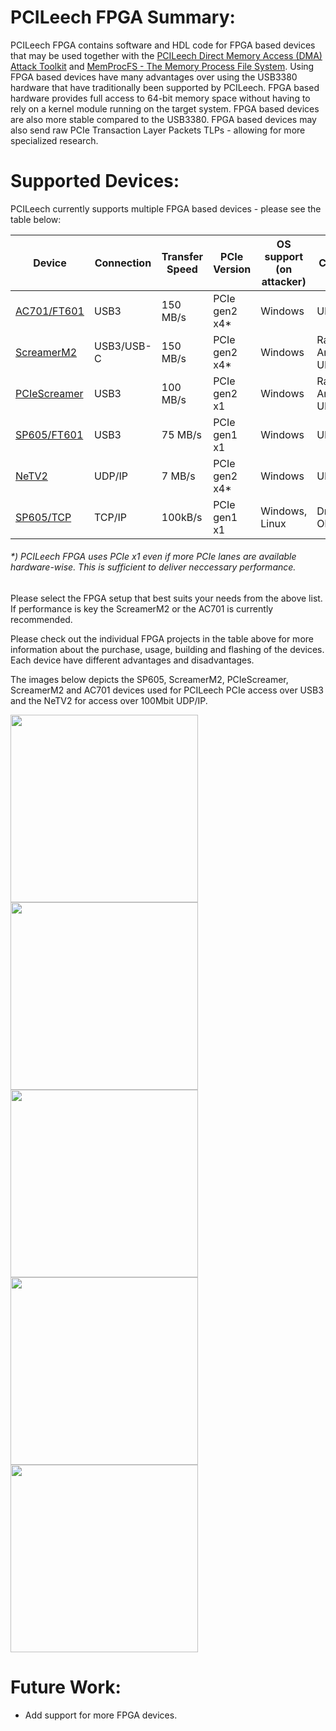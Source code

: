 PCILeech FPGA Summary:
=================
PCILeech FPGA contains software and HDL code for FPGA based devices that may be used together with the [PCILeech Direct Memory Access (DMA) Attack Toolkit](https://github.com/ufrisk/pcileech/) and [MemProcFS - The Memory Process File System](https://github.com/ufrisk/MemProcFS/).
Using FPGA based devices have many advantages over using the USB3380 hardware that have traditionally been supported by PCILeech. 
FPGA based hardware provides full access to 64-bit memory space without having to rely on a kernel module running on the target system. 
FPGA based devices are also more stable compared to the USB3380. FPGA based devices may also send raw PCIe Transaction Layer Packets TLPs - allowing for more specialized research.

Supported Devices:
=================
PCILeech currently supports multiple FPGA based devices - please see the table below:

| Device                       | Connection | Transfer Speed | PCIe Version  | OS support<br>(on attacker) | Creator         |
| ---------------------------- | ---------- | -------------- | ------------- | ------------------------ | --------------- |
| [AC701/FT601](ac701_ft601)   | USB3       | 150 MB/s       | PCIe gen2 x4* | Windows                  | Ulf Frisk       |
| [ScreamerM2](ScreamerM2)     | USB3/USB-C | 150 MB/s       | PCIe gen2 x4* | Windows                  | Ramtin Amin<br>Ulf Frisk |
| [PCIeScreamer](pciescreamer) | USB3       | 100 MB/s       | PCIe gen2 x1  | Windows                  | Ramtin Amin<br>Ulf Frisk |
| [SP605/FT601](sp605_ft601)   | USB3       | 75 MB/s        | PCIe gen1 x1  | Windows                  | Ulf Frisk       |
| [NeTV2](NeTV2)               | UDP/IP     | 7 MB/s         | PCIe gen2 x4* | Windows                  | Ulf Frisk       |
| [SP605/TCP](https://github.com/Cr4sh/s6_pcie_microblaze) | TCP/IP | 100kB/s | PCIe gen1 x1 | Windows, Linux | Dmytro Oleksiuk |

###### *) PCILeech FPGA uses PCIe x1 even if more PCIe lanes are available hardware-wise. This is sufficient to deliver neccessary performance.

Please select the FPGA setup that best suits your needs from the above list. If performance is key the ScreamerM2 or the AC701 is currently recommended.

Please check out the individual FPGA projects in the table above for more information about the purchase, usage, building and flashing of the devices. Each device have different advantages and disadvantages.

The images below depicts the SP605, ScreamerM2, PCIeScreamer, ScreamerM2 and AC701 devices used for PCILeech PCIe access over USB3 and the NeTV2 for access over 100Mbit UDP/IP.

<img src="https://gist.github.com/ufrisk/c5ba7b360335a13bbac2515e5e7bb9d7/raw/31a153ab0ee8769e5971bfc2ed955008f422be21/_gh_sp605_front.jpg" height="300"/><img src="https://gist.githubusercontent.com/ufrisk/c5ba7b360335a13bbac2515e5e7bb9d7/raw/f806a68890c94561e53caa7758a5903bb01f5670/gh_m2_1.png" height="300"/><img src="https://gist.githubusercontent.com/ufrisk/c5ba7b360335a13bbac2515e5e7bb9d7/raw/2dec37bf6f495b419fd78ff616beede45af6cec1/_gh_pciescreamer1.jpg" height="300"/>
<img src="https://gist.github.com/ufrisk/c5ba7b360335a13bbac2515e5e7bb9d7/raw/31a153ab0ee8769e5971bfc2ed955008f422be21/_gh_ac701_front.jpg" height="300"/><img src="https://gist.githubusercontent.com/ufrisk/c5ba7b360335a13bbac2515e5e7bb9d7/raw/2032adf8761dfdfc8bad86b08c2385b2497070be/_gh_netv2_1.jpg" height="300"/>

Future Work:
=================
* Add support for more FPGA devices.
